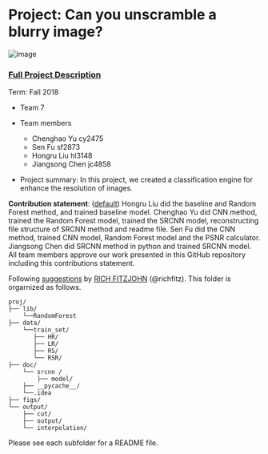 # Project: Can you unscramble a blurry image? 
![image](figs/example.png)

### [Full Project Description](doc/project3_desc.md)

Term: Fall 2018

+ Team 7
+ Team members
	+ Chenghao Yu cy2475
	+ Sen Fu sf2873
	+ Hongru Liu hl3148
	+ Jiangsong Chen jc4858

+ Project summary: In this project, we created a classification engine for enhance the resolution of images. 
	
**Contribution statement**: ([default](doc/a_note_on_contributions.md)) Hongru Liu did the baseline and Random Forest method, and trained baseline model. Chenghao Yu did CNN method, trained the Random Forest model, trained the SRCNN model, reconstructing file structure of SRCNN method and readme file. Sen Fu did the CNN method, trained CNN model, Random Forest model and the PSNR calculator. Jiangsong Chen did SRCNN method in python and trained SRCNN model. All team members approve our work presented in this GitHub repository including this contributions statement. 

Following [suggestions](http://nicercode.github.io/blog/2013-04-05-projects/) by [RICH FITZJOHN](http://nicercode.github.io/about/#Team) (@richfitz). This folder is orgarnized as follows.

```
proj/
├── lib/
    └──RandomForest
├── data/
    └──train_set/
       ├── HR/
       ├── LR/
       ├── RS/
       └── RSR/
├── doc/
    └── srcnn /
    	├── model/
	├── __pycache__/
	└──.idea
├── figs/
└── output/
    ├── cut/
    ├── output/
    └── interpolation/
```

Please see each subfolder for a README file.
